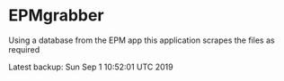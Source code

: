 # EPMgrabber
Using a database from the EPM app this application scrapes the files as required


Latest backup: Sun Sep 1 10:52:01 UTC 2019
